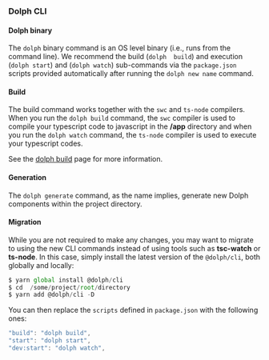 ### Dolph CLI 

#### Dolph binary

The `dolph` binary command is an OS level binary (i.e., runs from the command line). We recommend the build (`dolph  build`) and execution (`dolph start`) and (`dolph watch`) sub-commands via the `package.json` scripts provided automatically after running the `dolph new name` command.

#### Build

The build command works together with the `swc` and `ts-node` compilers. When you run the `dolph build` command, the `swc` compiler is used to compile your typescript code to javascript in the **/app** directory and when you run the `dolph watch` command, the `ts-node` compiler is used to execute your typescript codes.

See the [dolph build](/cli/usages#dolph-build) page for more information.

#### Generation

The `dolph generate` command, as the name implies, generate new Dolph components within the project directory.

#### Migration

While you are not required to make any changes, you may want to migrate to using the new CLI commands instead of using tools such as **tsc-watch** or **ts-node**. In this case, simply install the latest version of the `@dolph/cli`, both globally and locally:

```typescript
$ yarn global install @dolph/cli
$ cd  /some/project/root/directory
$ yarn add @dolph/cli -D
```

You can then replace the `scripts` defined in `package.json` with the following ones:

```typescript
"build": "dolph build",
"start": "dolph start",
"dev:start": "dolph watch",
```